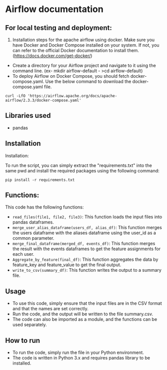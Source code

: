 # Airflow documentation

## For local testing and deployment:

1. Installation steps for the apache airflow using docker.
 Make sure you have Docker and Docker Compose installed on your system. If not, you can refer to the official Docker documentation to install them. (https://docs.docker.com/get-docker/)
 * Create a directory for your Airflow project and navigate to it using the command line. (ex- mkdir airflow-default - >cd  airflow-default)
 * To deploy Airflow on Docker Compose, you should fetch docker-compose.yaml. Use the below command to download the docker-compose.yaml file.
 ```
curl -LfO 'https://airflow.apache.org/docs/apache-airflow/2.3.3/docker-compose.yaml'
```

## Libraries used
* pandas

## Installation

Installation:

To run the script, you can simply extract the "requirements.txt" into the same pwd and install the required packages using the following command:
```
pip install -r requirements.txt
```

## Functions:

   This code has the following functions:
* `read_files(file1, file2, file3)`: This function loads the input files into pandas dataframes.
* `merge_user_alias_dataframe(users_df, alias_df)`: This function merges the users dataframe with the aliases dataframe using the user_id as a common parameter.
* `merge_final_dataframe(merged_df, events_df)`: This function merges the result with the events dataframes to get the feature assignments for each user.
* `Aggregate_by_feature(final_df)`: This function aggregates the data by feature_key and feature_value to get the final output.
* `write_to_csv(summary_df)`: This function writes the output to a summary file.

## Usage
   
* To use this code, simply ensure that the input files are in the CSV format and that the names are set correctly.
* Run the code, and the output will be written to the file summary.csv.
* The code can also be imported as a module, and the functions can be used separately.

## How to run
* To run the code, simply run the file in your Python environment.
* The code is written in Python 3.x and requires pandas library to be installed.
